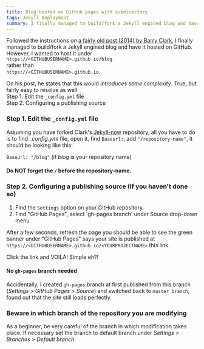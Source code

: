 ```yaml
---
title: Blog hosted on GitHub pages with subdirectory
tags: Jekyll Deployment
summary: I finally managed to build/fork a Jekyll engined blog and have it hosted on GitHub. However, I wanted to host it under `<uName>.github.io/blog` rather than `<uName>.github.io`
---
```


Followed the instructions on [a fairly old post (2014) by Barry Clark](https://www.smashingmagazine.com/2014/08/build-blog-jekyll-github-pages/), I finally managed to build/fork a Jekyll engined blog and have it hosted on GitHub. However, I wanted to host it under  
`https://<GITHUBUSERNAME>.github.io/blog`  
rather than  
`https://<GITHUBUSERNAME>.github.io`.

On his post, he states that this would _introduces some complexity_. True, but fairly easy to resolve as well:  
 Step 1. Edit the `_config.yml` file  
 Step 2. Configuring a publishing source

### Step 1. Edit the `_config.yml` file

Assuming you have forked Clark's [Jekyll-now](https://github.com/barryclark/jekyll-now) repository, all you have to do is to find _\_config.yml_ file, open it, find `Baseurl:`, add `"/repository-name"`, it should be looking like this:

`Baseurl: "/blog"` (if _blog_ is your repository name)

#### Do NOT forget the `/` before the repository-name.

### Step 2. Configuring a publishing source (If you haven't done so)

1. Find the `Settings` option on your GitHub repository.
2. Find "GitHub Pages", select 'gh-pages branch' under Source drop-down menu

After a few seconds, refresh the page you should be able to see the green banner under "GitHub Pages" says your site is published at `https://<GITHUBUSERNAME>.github.io/<YOURPROJECTNAME>` this link.
  
Click the link and VOILÀ! Simple eh?!

#### No `gh-pages` branch needed

Accidentally, I created `gh-pages` branch at first published from this branch (_Settings > GitHub Pages > Source_) and switched back to `master branch`, found out that the site still loads perfectly.

### Beware in which branch of the repository you are modifying

As a beginner, be very careful of the branch in which modification takes place. If necessary set the branch to default branch under _Settings > Branches > Default branch_.
